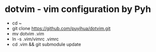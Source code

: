 # dotvim - vim configuration by Pyh

- cd ~
- git clone https://github.com/puyihua/dotvim.git
- mv dotvim .vim
- ln -s .vim/vimrc .vimrc
- cd .vim && git submodule update
